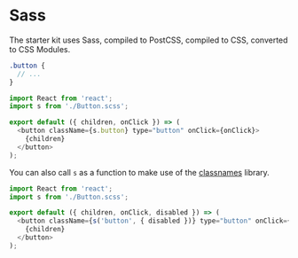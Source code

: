 # Sass

The starter kit uses Sass, compiled to PostCSS, compiled to CSS, converted to CSS Modules.

```scss
.button {
  // ...
}
```

```js
import React from 'react';
import s from './Button.scss';

export default ({ children, onClick }) => (
  <button className={s.button} type="button" onClick={onClick}>
    {children}
  </button>
);
```

You can also call `s` as a function to make use of the [classnames](https://npmjs.org/package/classnames) library.

```js
import React from 'react';
import s from './Button.scss';

export default ({ children, onClick, disabled }) => (
  <button className={s('button', { disabled })} type="button" onClick={onClick}>
    {children}
  </button>
);
```
